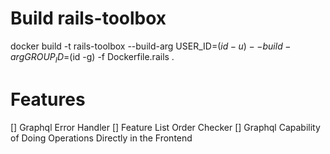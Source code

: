 # Build rails-toolbox

docker build -t rails-toolbox --build-arg USER_ID=$(id -u) --build-arg GROUP_ID=$(id -g) -f Dockerfile.rails .

# Features

[] Graphql Error Handler
[] Feature List Order Checker
[] Graphql Capability of Doing Operations Directly in the Frontend
